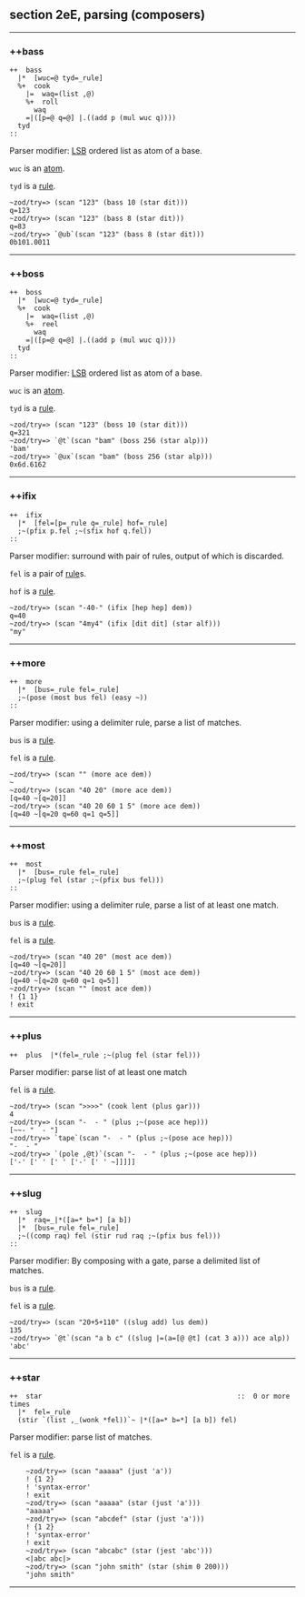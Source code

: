 section 2eE, parsing (composers)
--------------------------------

------------------------------------------------------------------------

### ++bass

    ++  bass
      |*  [wuc=@ tyd=_rule]
      %+  cook
        |=  waq=(list ,@)
        %+  roll
          waq
        =|([p=@ q=@] |.((add p (mul wuc q))))
      tyd
    ::

Parser modifier:
[LSB](http://en.wikipedia.org/wiki/Least_significant_bit) ordered list
as atom of a base.

`wuc` is an [atom]().

`tyd` is a [rule]().

    ~zod/try=> (scan "123" (bass 10 (star dit)))
    q=123
    ~zod/try=> (scan "123" (bass 8 (star dit)))
    q=83
    ~zod/try=> `@ub`(scan "123" (bass 8 (star dit)))
    0b101.0011

------------------------------------------------------------------------

### ++boss

    ++  boss
      |*  [wuc=@ tyd=_rule]
      %+  cook
        |=  waq=(list ,@)
        %+  reel
          waq
        =|([p=@ q=@] |.((add p (mul wuc q))))
      tyd
    ::

Parser modifier:
[LSB](http://en.wikipedia.org/wiki/Least_significant_bit) ordered list
as atom of a base.

`wuc` is an [atom]().

`tyd` is a [rule]().

    ~zod/try=> (scan "123" (boss 10 (star dit)))
    q=321
    ~zod/try=> `@t`(scan "bam" (boss 256 (star alp)))
    'bam'
    ~zod/try=> `@ux`(scan "bam" (boss 256 (star alp)))
    0x6d.6162

------------------------------------------------------------------------

### ++ifix

    ++  ifix
      |*  [fel=[p=_rule q=_rule] hof=_rule]
      ;~(pfix p.fel ;~(sfix hof q.fel))
    ::

Parser modifier: surround with pair of rules, output of which is
discarded.

`fel` is a pair of [rule]()s.

`hof` is a [rule]().

    ~zod/try=> (scan "-40-" (ifix [hep hep] dem))
    q=40
    ~zod/try=> (scan "4my4" (ifix [dit dit] (star alf)))
    "my"

------------------------------------------------------------------------

### ++more

    ++  more
      |*  [bus=_rule fel=_rule]
      ;~(pose (most bus fel) (easy ~))
    ::

Parser modifier: using a delimiter rule, parse a list of matches.

`bus` is a [rule]().

`fel` is a [rule]().

    ~zod/try=> (scan "" (more ace dem))
    ~
    ~zod/try=> (scan "40 20" (more ace dem))
    [q=40 ~[q=20]]
    ~zod/try=> (scan "40 20 60 1 5" (more ace dem))
    [q=40 ~[q=20 q=60 q=1 q=5]]

------------------------------------------------------------------------

### ++most

    ++  most
      |*  [bus=_rule fel=_rule]
      ;~(plug fel (star ;~(pfix bus fel)))
    ::

Parser modifier: using a delimiter rule, parse a list of at least one
match.

`bus` is a [rule]().

`fel` is a [rule]().

    ~zod/try=> (scan "40 20" (most ace dem))
    [q=40 ~[q=20]]
    ~zod/try=> (scan "40 20 60 1 5" (most ace dem))
    [q=40 ~[q=20 q=60 q=1 q=5]]
    ~zod/try=> (scan "" (most ace dem))
    ! {1 1}
    ! exit

------------------------------------------------------------------------

### ++plus

    ++  plus  |*(fel=_rule ;~(plug fel (star fel)))

Parser modifier: parse list of at least one match

`fel` is a [rule]().

    ~zod/try=> (scan ">>>>" (cook lent (plus gar)))
    4
    ~zod/try=> (scan "-  - " (plus ;~(pose ace hep)))
    [~~- "  - "]
    ~zod/try=> `tape`(scan "-  - " (plus ;~(pose ace hep)))
    "-  - "
    ~zod/try=> `(pole ,@t)`(scan "-  - " (plus ;~(pose ace hep)))
    ['-' [' ' [' ' ['-' [' ' ~]]]]]

------------------------------------------------------------------------

### ++slug

    ++  slug
      |*  raq=_|*([a=* b=*] [a b])
      |*  [bus=_rule fel=_rule]
      ;~((comp raq) fel (stir rud raq ;~(pfix bus fel)))
    ::

Parser modifier: By composing with a gate, parse a delimited list of
matches.

`bus` is a [rule]().

`fel` is a [rule]().

    ~zod/try=> (scan "20+5+110" ((slug add) lus dem))
    135
    ~zod/try=> `@t`(scan "a b c" ((slug |=(a=[@ @t] (cat 3 a))) ace alp))
    'abc'

------------------------------------------------------------------------

### ++star

    ++  star                                                ::  0 or more times
      |*  fel=_rule
      (stir `(list ,_(wonk *fel))`~ |*([a=* b=*] [a b]) fel)

Parser modifier: parse list of matches.

`fel` is a [rule]().

        ~zod/try=> (scan "aaaaa" (just 'a'))
        ! {1 2}
        ! 'syntax-error'
        ! exit
        ~zod/try=> (scan "aaaaa" (star (just 'a')))
        "aaaaa"
        ~zod/try=> (scan "abcdef" (star (just 'a')))
        ! {1 2}
        ! 'syntax-error'
        ! exit
        ~zod/try=> (scan "abcabc" (star (jest 'abc')))
        <|abc abc|>
        ~zod/try=> (scan "john smith" (star (shim 0 200)))
        "john smith"

------------------------------------------------------------------------
